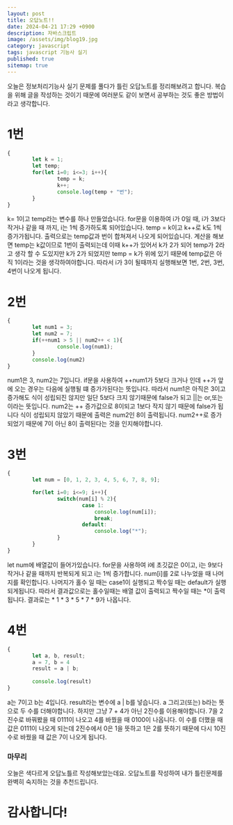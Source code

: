 ```yaml
---
layout: post
title: 오답노트!!
date: 2024-04-21 17:29 +0900
description: 자바스크립트
image: /assets/img/blog19.jpg
category: javascript 
tags: javascript 기능사 실기
published: true
sitemap: true
---
```


오늘은 정보처리기능사 실기 문제를 풀다가 틀린 오답노트를 정리해보려고 합니다. 복습을 위해 글을 작성하는 것이기 때문에 여러분도 같이 보면서 공부하는 것도 좋은 방법이라고 생각합니다.

# 1번
````javascript
{       
        let k = 1;
        let temp;
        for(let i=0; i<=3; i++){
                temp = k;
                k++;
                console.log(temp + "번");
        }    
}
````
k= 1이고 temp라는 변수를 하나 만들었습니다. for문을 이용하여 i가 0일 때, i가 3보다 작거나 같을 때 까지, i는 1씩 증가하도록 되어있습니다.
temp = k이고 k++로 k도 1씩 증가가됩니다. 출력으로는 temp값과 번이 합쳐져서 나오게 되어있습니다.
계산을 해보면 temp는 k값이므로 1번이 출력되는데 이때 k++가 있어서 k가 2가 되어 temp가 2라고 생각 할 수 도있지만 k가 2가 되었지만 temp = k가 위에 있기 때문에 temp값은 아직 1이라는 것을 생각하여야합니다.
따라서 i가 3이 될때까지 실행해보면 1번, 2번, 3번, 4번이 나오게 됩니다.

# 2번
````javascript
{
        let num1 = 3;
        let num2 = 7;
        if(++num1 > 5 || num2++ < 1){
                console.log(num1);
        }
        console.log(num2)
}
````
num1은 3, num2는 7입니다. if문을 사용하여 ++num1가 5보다 크거나 인데 ++가 앞에 오는 경우는 다음에 실행될 떄 증가가된다는 뜻입니다. 따라서 num1은 아직은 3이고 증가해도 식이 성립되진 않지만 일단 5보다 크지 않기때문에 false가 되고 ||는 or,또는 이라는 뜻입니다. num2는 ++ 증가값으로 8이되고 1보다 작지 않기 때문에 false가 됩니다 식이 성립되지 않았기 때문에 출력은 num2인 8이 출력됩니다. num2++로 증가되었기 때문에 7이 아닌 8이 출력된다는 것을 인지해야합니다.

# 3번
````javascript
{
        let num = [0, 1, 2, 3, 4, 5, 6, 7, 8, 9];

        for(let i=0; i<=9; i++){
                switch(num[i] % 2){
                        case 1:
                            console.log(num[i]);
                            break;
                        default:
                            console.log("*");
                }
        }
}
````
let num에 배열값이 들어가있습니다. for문을 사용하여 i에 초깃값은 0이고, i는 9보다 작거나 같을 때까지 반복되게 되고 i는 1씩 증가합니다. num[i]를 2로 나누었을 때 나머지를 확인합니다. 나머지가 홀수 일 때는 case1이 실행되고 짝수일 때는 default가 실행되게됩니다. 따라서 결과값으로는 홀수일때는 배열 값이 출력되고 짝수일 때는 *이 출력됩니다. 결과로는 * 1 * 3 * 5 * 7 * 9가 나옵니다.

# 4번
````javascript
{
        let a, b, result;
        a = 7, b = 4
        result = a | b;
    
        console.log(result)
}
````
a는 7이고 b는 4입니다. result라는 변수에 a | b를 넣습니다. a 그리고(또는) b라는 뜻으로 두 수를 더해야합니다. 하지만 그냥 7 + 4가 아닌 2진수를 이용해야합니다. 7을 2진수로 바꿔봤을 때 0111이 나오고
4를 바꿨을 때 0100이 나옵니다. 이 수를 더했을 때 값은 0111이 나오게 되는데 2진수에서 0은 1을 뜻하고 1은 2를 뜻하기 때문에 다시 10진수로 바꿨을 때 값은 7이 나오게 됩니다.

### 마무리
오늘은 색다르게 오답노틀르 작성해보았는데요. 오답노트를 작성하여 내가 틀린문제를 완벽히 숙지하는 것을 추천드립니다.

# 감사합니다!
